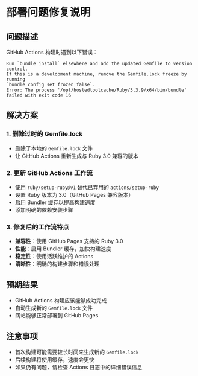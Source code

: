 # 部署问题修复说明

## 问题描述
GitHub Actions 构建时遇到以下错误：
```
Run `bundle install` elsewhere and add the updated Gemfile to version control.
If this is a development machine, remove the Gemfile.lock freeze by running
`bundle config set frozen false`.
Error: The process '/opt/hostedtoolcache/Ruby/3.3.9/x64/bin/bundle' failed with exit code 16
```

## 解决方案

### 1. 删除过时的 Gemfile.lock
- 删除了本地的 `Gemfile.lock` 文件
- 让 GitHub Actions 重新生成与 Ruby 3.0 兼容的版本

### 2. 更新 GitHub Actions 工作流
- 使用 `ruby/setup-ruby@v1` 替代已弃用的 `actions/setup-ruby`
- 设置 Ruby 版本为 3.0（GitHub Pages 兼容版本）
- 启用 Bundler 缓存以提高构建速度
- 添加明确的依赖安装步骤

### 3. 修复后的工作流特点
- **兼容性**：使用 GitHub Pages 支持的 Ruby 3.0
- **性能**：启用 Bundler 缓存，加快构建速度
- **稳定性**：使用活跃维护的 Actions
- **清晰性**：明确的构建步骤和错误处理

## 预期结果
- GitHub Actions 构建应该能够成功完成
- 自动生成新的 `Gemfile.lock` 文件
- 网站能够正常部署到 GitHub Pages

## 注意事项
- 首次构建可能需要较长时间来生成新的 `Gemfile.lock`
- 后续构建将使用缓存，速度会更快
- 如果仍有问题，请检查 Actions 日志中的详细错误信息
